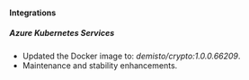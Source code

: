 
#### Integrations

##### Azure Kubernetes Services
- Updated the Docker image to: *demisto/crypto:1.0.0.66209*.
- Maintenance and stability enhancements.